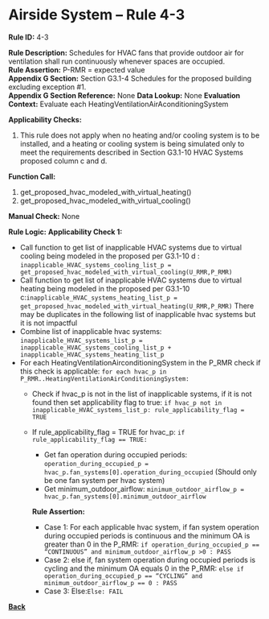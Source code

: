# Airside System – Rule 4-3

**Rule ID:** 4-3
 
**Rule Description:** Schedules for HVAC fans that provide outdoor air for ventilation shall run continuously whenever spaces are occupied.  
**Rule Assertion:** P-RMR = expected value                                           
**Appendix G Section:**  Section G3.1-4 Schedules for the proposed building excluding exception #1.   
**Appendix G Section Reference:**  None
**Data Lookup:** None 
**Evaluation Context:** Evaluate each HeatingVentilationAirAconditioningSystem  

**Applicability Checks:** 

1. This rule does not apply when no heating and/or cooling system is to be installed, and a heating or cooling system is being simulated only to meet the requirements described in Section G3.1-10 HVAC Systems proposed column c and d.
 
**Function Call:** 

1. get_proposed_hvac_modeled_with_virtual_heating()
2. get_proposed_hvac_modeled_with_virtual_cooling()

**Manual Check:** None  

**Rule Logic:**
**Applicability Check 1:** 
- Call function to get list of inapplicable HVAC systems due to virtual cooling being modeled in the proposed per G3.1-10 d : `inapplicable_HVAC_systems_cooling_list_p = get_proposed_hvac_modeled_with_virtual_cooling(U_RMR,P_RMR)`
- Call function to get list of inapplicable HVAC systems due to virtual heating being modeled in the proposed per G3.1-10 c:`inapplicable_HVAC_systems_heating_list_p = get_proposed_hvac_modeled_with_virtual_heating(U_RMR,P_RMR)`
There may be duplicates in the following list of inapplicable hvac systems but it is not impactful
- Combine list of inapplicable hvac systems: `inapplicable_HVAC_systems_list_p = inapplicable_HVAC_systems_cooling_list_p + inapplicable_HVAC_systems_heating_list_p`
- For each HeatingVentilationAirconditioningSystem in the P_RMR check if this check is applicable: `for each hvac_p in P_RMR..HeatingVentilationAirConditioningSystem:`
    - Check if hvac_p is not in the list of inapplicable systems, if it is not found then set applicability flag to true: `if hvac_p not in inapplicable_HVAC_systems_list_p: rule_applicability_flag = TRUE`   
    - If rule_applicability_flag = TRUE for hvac_p: `if rule_applicability_flag == TRUE:`
        - Get fan operation during occupied periods: `operation_during_occupied_p = hvac_p.fan_systems[0].operation_during_occupied` (Should only be one fan system per hvac system)
        - Get minimum_outdoor_airflow: `minimum_outdoor_airflow_p = hvac_p.fan_systems[0].minimum_outdoor_airflow`

        **Rule Assertion:**
        - Case 1: For each applicable hvac system, if fan system operation during occupied periods is continuous and the minimum OA is greater than 0 in the P_RMR: `if operation_during_occupied_p == “CONTINUOUS” and minimum_outdoor_airflow_p >0 : PASS`
        - Case 2: else if, fan system operation during occupied periods is cycling and the minimum OA equals 0 in the P_RMR: `else if operation_during_occupied_p == “CYCLING” and minimum_outdoor_airflow_p == 0 : PASS`
        - Case 3: Else:`Else: FAIL`


**[Back](../_toc.md)**